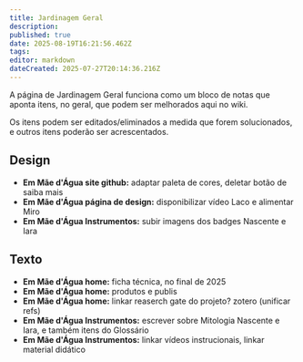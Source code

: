 ```yaml
---
title: Jardinagem Geral
description: 
published: true
date: 2025-08-19T16:21:56.462Z
tags: 
editor: markdown
dateCreated: 2025-07-27T20:14:36.216Z
---
```


A página de Jardinagem Geral funciona como um bloco de notas que aponta itens, no geral, que podem ser melhorados aqui no wiki.

Os itens podem ser editados/eliminados a medida que forem solucionados, e outros itens poderão ser acrescentados.



## Design
- **Em Mãe d'Água site github:** adaptar paleta de cores, deletar botão de saiba mais
- **Em Mãe d'Água página de design:** disponibilizar vídeo Laco e alimentar Miro
- **Em Mãe d'Água Instrumentos:** subir imagens dos badges Nascente e Iara


## Texto
- **Em Mãe d'Água home:** ficha técnica, no final de 2025
- **Em Mãe d'Água home:** produtos e publis
- **Em Mãe d'Água home:** linkar reaserch gate do projeto? zotero (unificar refs)
- **Em Mãe d'Água Instrumentos:** escrever sobre Mitologia Nascente e Iara, e também itens do Glossário
- **Em Mãe d'Água Instrumentos:** linkar vídeos instrucionais, linkar material didático



